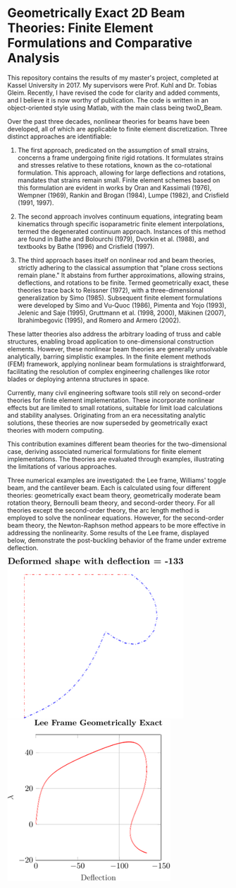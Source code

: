 #  Geometrically Exact 2D Beam Theories: Finite Element Formulations and Comparative Analysis
This repository contains the results of my master's project, completed at Kassel University in 2017. My supervisors were Prof. Kuhl and Dr. Tobias Gleim. Recently, I have revised the code for clarity and added comments, and I believe it is now worthy of publication. The code is written in an object-oriented style using Matlab, with the main class being twoD_Beam.

Over the past three decades, nonlinear theories for beams have been developed, all of which are applicable to finite element discretization. Three distinct approaches are identifiable:

1. The first approach, predicated on the assumption of small strains, concerns a frame undergoing finite rigid rotations. It formulates strains and stresses relative to these rotations, known as the co-rotational formulation. This approach, allowing for large deflections and rotations, mandates that strains remain small. Finite element schemes based on this formulation are evident in works by Oran and Kassimali (1976), Wempner (1969), Rankin and Brogan (1984), Lumpe (1982), and Crisfield (1991, 1997).

2. The second approach involves continuum equations, integrating beam kinematics through specific isoparametric finite element interpolations, termed the degenerated continuum approach. Instances of this method are found in Bathe and Bolourchi (1979), Dvorkin et al. (1988), and textbooks by Bathe (1996) and Crisfield (1997).

3. The third approach bases itself on nonlinear rod and beam theories, strictly adhering to the classical assumption that "plane cross sections remain plane." It abstains from further approximations, allowing strains, deflections, and rotations to be finite. Termed geometrically exact, these theories trace back to Reissner (1972), with a three-dimensional generalization by Simo (1985). Subsequent finite element formulations were developed by Simo and Vu-Quoc (1986), Pimenta and Yojo (1993), Jelenic and Saje (1995), Gruttmann et al. (1998, 2000), Mäkinen (2007), Ibrahimbegovic (1995), and Romero and Armero (2002).

These latter theories also address the arbitrary loading of truss and cable structures, enabling broad application to one-dimensional construction elements. However, these nonlinear beam theories are generally unsolvable analytically, barring simplistic examples. In the finite element methods (FEM) framework, applying nonlinear beam formulations is straightforward, facilitating the resolution of complex engineering challenges like rotor blades or deploying antenna structures in space.

Currently, many civil engineering software tools still rely on second-order theories for finite element implementation. These incorporate nonlinear effects but are limited to small rotations, suitable for limit load calculations and stability analyses. Originating from an era necessitating analytic solutions, these theories are now superseded by geometrically exact theories with modern computing.

This contribution examines different beam theories for the two-dimensional case, deriving associated numerical formulations for finite element implementations. The theories are evaluated through examples, illustrating the limitations of various approaches.

Three numerical examples are investigated: the Lee frame, Williams' toggle beam, and the cantilever beam. Each is calculated using four different theories: geometrically exact beam theory, geometrically moderate beam rotation theory, Bernoulli beam theory, and second-order theory. For all theories except the second-order theory, the arc length method is employed to solve the nonlinear equations. However, for the second-order beam theory, the Newton-Raphson method appears to be more effective in addressing the nonlinearity. Some results of the Lee frame, displayed below, demonstrate the post-buckling behavior of the frame under extreme deflection. 

<p float="left">
  <img src="figs/Lee_Frame_Geometrically_Exact_def_shaped.png" width="400" />
  <img src="figs/Lee_Frame_Geometrically_Exact_lam-def.png" width="370" />
</p>
